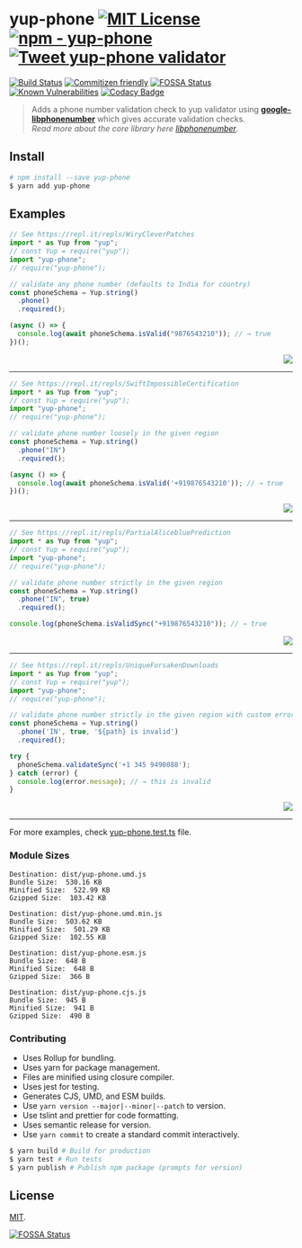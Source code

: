# yup-phone [![MIT License](https://img.shields.io/badge/-MIT-56A902.svg?style=flat-square&maxAge=2592000 "MIT License")](LICENSE) [![npm - yup-phone](https://img.shields.io/npm/v/yup-phone)](https://www.npmjs.com/package/yup-phone "yup-phone npm") [![Tweet yup-phone validator](http://i.imgur.com/1Y9LBHw.png "Tweet yup-phone validator")](https://twitter.com/intent/tweet?text=Are+you+still+validating+phone+numbers+using+regex%3F%0D%0AUse+%40npmjs+module+for+adding+phone+number+validation+%23yup+%23yupphone+%0D%0A%0D%0A%60npm+install+-S+yup+yup-phone%60+%E2%98%8E%EF%B8%8F%0D%0A%0D%0A&hashtags=javascript,Nodejs,validation,regex,npm,phone&via=abhisek&related=abhisek%3ADeveloper,npmjs&url=https://www.npmjs.com/package/yup-phone)

[![Build Status](https://travis-ci.org/abhisekp/yup-phone.svg?branch=master)](https://travis-ci.org/abhisekp/yup-phone)
[![Commitizen friendly](https://img.shields.io/badge/commitizen-friendly-brightgreen.svg)](http://commitizen.github.io/cz-cli/)
[![FOSSA Status](https://app.fossa.io/api/projects/git%2Bgithub.com%2Fabhisekp%2Fyup-phone.svg?type=shield)](https://app.fossa.io/projects/git%2Bgithub.com%2Fabhisekp%2Fyup-phone?ref=badge_shield)
[![Known Vulnerabilities](https://snyk.io/test/github/abhisekp/yup-phone/badge.svg?targetFile=package.json)](https://snyk.io/test/github/abhisekp/yup-phone?targetFile=package.json)
[![Codacy Badge](https://api.codacy.com/project/badge/Grade/2bbf03ae96ad4a75ba09ea1418021fe5)](https://app.codacy.com/manual/abhisekp/yup-phone?utm_source=github.com&utm_medium=referral&utm_content=abhisekp/yup-phone&utm_campaign=Badge_Grade_Settings)

> Adds a phone number validation check to yup validator using [**google-libphonenumber**](https://www.npmjs.com/package/google-libphonenumber) which gives accurate validation checks.  
_Read more about the core library here_ [*libphonenumber*](https://github.com/googlei18n/libphonenumber/blob/master/README.md#readme).

## Install

```sh
# npm install --save yup-phone
$ yarn add yup-phone
```

## Examples

```js
// See https://repl.it/repls/WiryCleverPatches
import * as Yup from "yup";
// const Yup = require("yup");
import "yup-phone";
// require("yup-phone");

// validate any phone number (defaults to India for country)
const phoneSchema = Yup.string()
  .phone()
  .required();

(async () => {
  console.log(await phoneSchema.isValid("9876543210")); // → true
})();
```

<div align="right">
  <a href="https://repl.it/repls/WiryCleverPatches"><img src="https://repl.it/badge/github/abhisekp/yup-phone" /></a>
</div>

----

```js
// See https://repl.it/repls/SwiftImpossibleCertification
import * as Yup from "yup";
// const Yup = require("yup");
import "yup-phone";
// require("yup-phone");

// validate phone number loosely in the given region
const phoneSchema = Yup.string()
  .phone("IN")
  .required();

(async () => {
  console.log(await phoneSchema.isValid('+919876543210')); // → true
})();
```

<div align="right">
  <a href="https://repl.it/repls/SwiftImpossibleCertification"><img src="https://repl.it/badge/github/abhisekp/yup-phone" /></a>
</div>

----

```js
// See https://repl.it/repls/PartialAlicebluePrediction
import * as Yup from "yup";
// const Yup = require("yup");
import "yup-phone";
// require("yup-phone");

// validate phone number strictly in the given region
const phoneSchema = Yup.string()
  .phone("IN", true)
  .required();

console.log(phoneSchema.isValidSync("+919876543210")); // → true
```

<div align="right">
  <a href="https://repl.it/repls/PartialAlicebluePrediction"><img src="https://repl.it/badge/github/abhisekp/yup-phone" /></a>
</div>

----

```js
// See https://repl.it/repls/UniqueForsakenDownloads
import * as Yup from "yup";
// const Yup = require("yup");
import "yup-phone";
// require("yup-phone");

// validate phone number strictly in the given region with custom error message
const phoneSchema = Yup.string()
  .phone('IN', true, '${path} is invalid')
  .required();

try {
  phoneSchema.validateSync('+1 345 9490088');
} catch (error) {
  console.log(error.message); // → this is invalid
}
```

<div align="right">
  <a href="https://repl.it/repls/UniqueForsakenDownloads"><img src="https://repl.it/badge/github/abhisekp/yup-phone" /></a>
</div>

----

For more examples, check [yup-phone.test.ts](https://github.com/abhisekp/yup-phone/blob/master/src/yup-phone.test.ts) file.

### Module Sizes

```
Destination: dist/yup-phone.umd.js
Bundle Size:  530.16 KB
Minified Size:  522.99 KB
Gzipped Size:  103.42 KB
```

```
Destination: dist/yup-phone.umd.min.js
Bundle Size:  503.62 KB
Minified Size:  501.29 KB
Gzipped Size:  102.55 KB
```

```
Destination: dist/yup-phone.esm.js
Bundle Size:  648 B
Minified Size:  648 B
Gzipped Size:  366 B
```

```
Destination: dist/yup-phone.cjs.js
Bundle Size:  945 B
Minified Size:  941 B
Gzipped Size:  490 B
```

### Contributing
- Uses Rollup for bundling.
- Uses yarn for package management.
- Files are minified using closure compiler.
- Uses jest for testing.
- Generates CJS, UMD, and ESM builds.
- Use `yarn version --major|--minor|--patch` to version.
- Use tslint and prettier for code formatting.
- Uses semantic release for version.
- Use `yarn commit` to create a standard commit interactively.

```sh
$ yarn build # Build for production
$ yarn test # Run tests
$ yarn publish # Publish npm package (prompts for version)
```

## License

[MIT](https://github.com/abhisekp/yup-phone/blob/master/LICENSE).


[![FOSSA Status](https://app.fossa.io/api/projects/git%2Bgithub.com%2Fabhisekp%2Fyup-phone.svg?type=large)](https://app.fossa.io/projects/git%2Bgithub.com%2Fabhisekp%2Fyup-phone?ref=badge_large)


